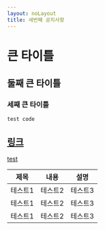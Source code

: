 ```yaml
---
layout: noLayout
title: 세번째 공지사항
---
```

# 큰 타이틀

## 둘째 큰 타이틀

### 세째 큰 타이틀
```
test code
```

## [링크](https://www.kt.com)


[test][test]

[test]: https://jekyllrb.com/docs/home

|제목|내용|설명|
|------|---|---|
|테스트1|테스트2|테스트3|
|테스트1|테스트2|테스트3|
|테스트1|테스트2|테스트3|
